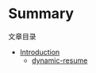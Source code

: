 # Summary

文章目录

- [Introduction](README.md)
  - [dynamic-resume](https://crazybber.github.io/animating-resume)
